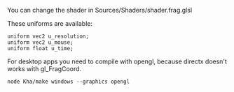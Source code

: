 You can change the shader in Sources/Shaders/shader.frag.glsl

These uniforms are available:
```
uniform vec2 u_resolution;
uniform vec2 u_mouse;
uniform float u_time;
```

For desktop apps you need to compile with opengl, because directx doesn't works with gl_FragCoord.
```
node Kha/make windows --graphics opengl
```
